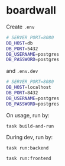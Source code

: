 # boardwall

Create `.env` 
```bash
# SERVER_PORT=8080
DB_HOST=db
DB_PORT=5432
DB_USERNAME=postgres
DB_PASSWORD=postgres
```

and `.env.dev`
```bash
# SERVER_PORT=8080
DB_HOST=localhost
DB_PORT=8432
DB_USERNAME=postgres
DB_PASSWORD=postgres
```

On usage, run by:

`task build-and-run`

During dev, run by: 

`task run:backend`

`task run:frontend`
